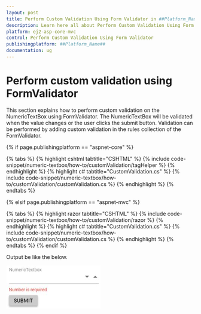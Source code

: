 ```yaml
---
layout: post
title: Perform Custom Validation Using Form Validator in ##Platform_Name## Numerictextbox Component
description: Learn here all about Perform Custom Validation Using Form Validator in Syncfusion ##Platform_Name## Numerictextbox component and more.
platform: ej2-asp-core-mvc
control: Perform Custom Validation Using Form Validator
publishingplatform: ##Platform_Name##
documentation: ug
---
```


# Perform custom validation using FormValidator

This section explains how to perform custom validation on the NumericTextBox using FormValidator. The NumericTextBox will be validated when the value changes or the user clicks the submit button.
Validation can be performed by adding custom validation in the rules collection of the FormValidator.

{% if page.publishingplatform == "aspnet-core" %}

{% tabs %}
{% highlight cshtml tabtitle="CSHTML" %}
{% include code-snippet/numeric-textbox/how-to/customValidation/tagHelper %}
{% endhighlight %}
{% highlight c# tabtitle="CustomValidation.cs" %}
{% include code-snippet/numeric-textbox/how-to/customValidation/customValidation.cs %}
{% endhighlight %}
{% endtabs %}

{% elsif page.publishingplatform == "aspnet-mvc" %}

{% tabs %}
{% highlight razor tabtitle="CSHTML" %}
{% include code-snippet/numeric-textbox/how-to/customValidation/razor %}
{% endhighlight %}
{% highlight c# tabtitle="CustomValidation.cs" %}
{% include code-snippet/numeric-textbox/how-to/customValidation/customValidation.cs %}
{% endhighlight %}
{% endtabs %}
{% endif %}



Output be like the below.

![NumericTextBox Sample](../images/customValidation.png)